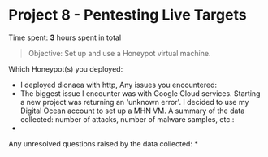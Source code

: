 # Project 8 - Pentesting Live Targets

Time spent: **3** hours spent in total

> Objective: Set up and use a Honeypot virtual machine.

Which Honeypot(s) you deployed:
  * I deployed dionaea with http, 
Any issues you encountered:
  * The biggest issue I encounter was with Google Cloud services.  Starting a new project was returning an 'unknown error'.  I decided to use my Digital Ocean account to set up a MHN VM.
A summary of the data collected: number of attacks, number of malware samples, etc.:
  *
Any unresolved questions raised by the data collected:
  *
